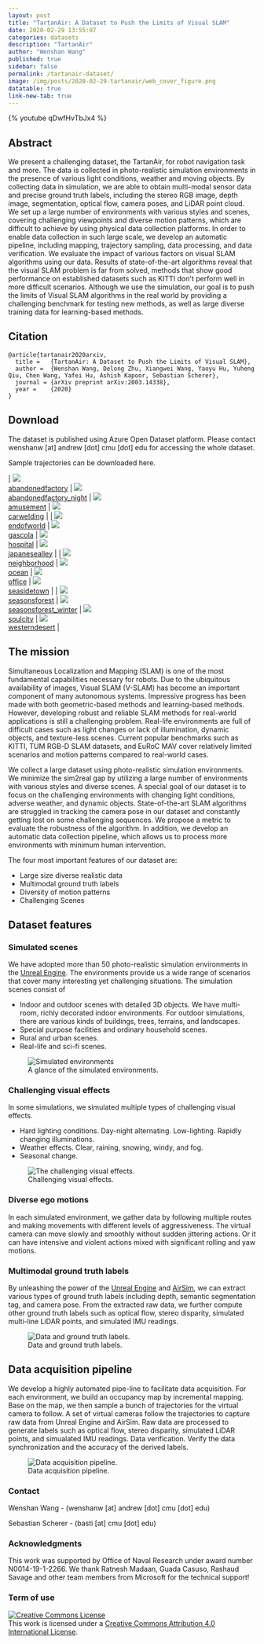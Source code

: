 ```yaml
---
layout: post
title: "TartanAir: A Dataset to Push the Limits of Visual SLAM"
date: 2020-02-29 13:55:07
categories: datasets
description: "TartanAir"
author: "Wenshan Wang"
published: true
sidebar: false
permalink: /tartanair-dataset/
image: /img/posts/2020-02-29-tartanair/web_cover_figure.png
datatable: true
link-new-tab: true
---
```


{% youtube qDwfHvTbJx4 %}

## Abstract ## 

We present a challenging dataset, the TartanAir, for robot navigation task and more. The data is collected in photo-realistic simulation environments in the presence of various light conditions, weather and moving objects. By collecting data in simulation, we are able to obtain multi-modal sensor data and precise ground truth labels, including the stereo RGB image, depth image, segmentation, optical flow, camera poses, and LiDAR point cloud. We set up a large number of environments with various styles and scenes, covering challenging viewpoints and diverse motion patterns, which are difficult to achieve by using physical data collection platforms. In order to enable data collection in such large scale, we develop an automatic pipeline, including mapping, trajectory sampling, data processing, and data verification. We evaluate the impact of various factors on visual SLAM algorithms using our data. Results of state-of-the-art algorithms reveal that the visual SLAM problem is far from solved, methods that show good performance on established datasets such as KITTI don't perform well in more difficult scenarios. Although we use the simulation, our goal is to push the limits of Visual SLAM algorithms in the real world by providing a challenging benchmark for testing new methods, as well as large diverse training data for learning-based methods. 

## Citation ## 

```
@article{tartanair2020arxiv,
  title =   {TartanAir: A Dataset to Push the Limits of Visual SLAM},
  author =  {Wenshan Wang, Delong Zhu, Xiangwei Wang, Yaoyu Hu, Yuheng Qiu, Chen Wang, Yafei Hu, Ashish Kapoor, Sebastian Scherer},
  journal = {arXiv preprint arXiv:2003.14338},
  year =    {2020}
}
```

## Download

The dataset is published using Azure Open Dataset platform. Please contact wenshanw [at] andrew [dot] cmu [dot] edu for accessing the whole dataset. 

Sample trajectories can be downloaded here. 

| <img src="/img/posts/2020-02-29-tartanair/abandonedfactory.gif" /> <br/> [abandonedfactory][abandonedfactory_sample] | <img src="/img/posts/2020-02-29-tartanair/abandonedfactory_night.gif" /> <br/> [abandonedfactory_night][abandonedfactory_night_sample] | <img src="/img/posts/2020-02-29-tartanair/amusement.gif" /> <br/> [amusement][amusement_sample] | <img src="/img/posts/2020-02-29-tartanair/carwelding.gif" /> <br/> [carwelding][carwelding_sample] | 
| <img src="/img/posts/2020-02-29-tartanair/endofworld.gif" /> <br/> [endofworld][endofworld_sample] | <img src="/img/posts/2020-02-29-tartanair/gascola.gif" /> <br/> [gascola][gascola_sample] |  <img src="/img/posts/2020-02-29-tartanair/hospital.gif" /> <br/> [hospital][hospital_sample] | <img src="/img/posts/2020-02-29-tartanair/jananesealley.gif" /> <br/> [japanesealley][japanesealley_sample] |
| <img src="/img/posts/2020-02-29-tartanair/neighborhood.gif" /> <br/> [neighborhood][neighborhood_sample] | <img src="/img/posts/2020-02-29-tartanair/ocean.gif" /> <br/> [ocean][ocean_sample] | <img src="/img/posts/2020-02-29-tartanair/office.gif" /> <br/> [office][office_sample] |  <img src="/img/posts/2020-02-29-tartanair/seasidetown.gif" /> <br/> [seasidetown][seasidetown_sample] |
| <img src="/img/posts/2020-02-29-tartanair/seasonsforest.gif" /> <br/> [seasonsforest][seasonsforest_sample] | <img src="/img/posts/2020-02-29-tartanair/seasonsforest_winter.gif" /> <br/> [seasonsforest_winter][seasonsforest_winter_sample] | <img src="/img/posts/2020-02-29-tartanair/soulcity.gif" /> <br/> [soulcity][soulcity_sample] | <img src="/img/posts/2020-02-29-tartanair/westerndesert.gif" /> <br/> [westerndesert][westerndesert_sample] |

<!-- <img src="/img/posts/2020-02-29-tartanair/hongkongalley.gif" /> <br/> [hongkongalley](http://dummy) --> 
<!-- <img src="/img/posts/2020-02-29-tartanair/house.gif" /> <br/> [house](http://dummy)  -->
<!-- <img src="/img/posts/2020-02-29-tartanair/oldtown.gif" /> <br/> [oldtown](http://dummy)  -->
<!-- <img src="/img/posts/2020-02-29-tartanair/slaughter.gif" /> <br/> [slaughter](http://dummy)  -->

[abandonedfactory_sample]: https://cmu.box.com/s/5ycmyx1q3vumesl0bozfze1a54ejwgmq
[abandonedfactory_night_sample]: https://cmu.box.com/s/zohqnu8mglwh4hw2zszxoqt69hc1pwha
[amusement_sample]: https://cmu.box.com/s/mn7z8dwr93wl23zngwi3q76kyq4dbkv7
[carwelding_sample]: https://cmu.box.com/s/qpoikn7owhhj2v718m8u9cdmpsqmuq14
[endofworld_sample]: https://cmu.box.com/s/jk2pihbq94eicvd0vr7hjme26bn1u2tt
[gascola_sample]: https://cmu.box.com/s/fxtytvvbbn0e2g9flhr2br1eiibj8dfs
[hospital_sample]: https://cmu.box.com/s/clj21v7ancdhxe6u87tp56b638e4rur0
[japanesealley_sample]: https://cmu.box.com/s/19aj7mob1s4912tmg36lotuiwgf0x5fh
[neighborhood_sample]: https://cmu.box.com/s/5trtb7f3ogjao33lgk6xu6t9y9nu79wg
[ocean_sample]: https://cmu.box.com/s/1egqcvrfqzg84ctpu81x2ww00y1xcpfv
[office_sample]: https://cmu.box.com/s/nem5fglri6fbfa0t5rm854l67q0fu0l9
[seasidetown_sample]: https://cmu.box.com/s/zzwyrrqm2ir2z0z75tqowpq91gny2sjk
[seasonsforest_sample]: https://cmu.box.com/s/nssib68sq3ilp0qy0r3zl347wtkophgb
[seasonsforest_winter_sample]: https://cmu.box.com/s/lwrzi0d338857qy79odarmsgtbp5j0qg
[soulcity_sample]: https://cmu.box.com/s/cusfpmiskrgn8l3h0t1hivwt81mcfdk9
[westerndesert_sample]: https://cmu.box.com/s/0dz8ybjgontw59k3g2s2l43b80hyk1u1

## The mission ##

Simultaneous Localization and Mapping (SLAM) is one of the most fundamental capabilities necessary for robots. Due to the ubiquitous availability of images, Visual SLAM (V-SLAM) has become an important component of many autonomous systems. Impressive progress has been made with both geometric-based methods and learning-based methods. However, developing robust and reliable SLAM methods for real-world applications is still a challenging problem. Real-life environments are full of difficult cases such as light changes or lack of illumination, dynamic objects, and texture-less scenes. Current popular benchmarks such as KITTI, TUM RGB-D SLAM datasets, and EuRoC MAV cover relatively limited scenarios and motion patterns compared to real-world cases. 

We collect a large dataset using photo-realistic simulation environments. We minimize the sim2real gap by utilizing a large number of environments with various styles and diverse scenes. A special goal of our dataset is to focus on the challenging environments with changing light conditions, adverse weather, and dynamic objects. State-of-the-art SLAM algorithms are struggled in tracking the camera pose in our dataset and constantly getting lost on some challenging sequences. We propose a metric to evaluate the robustness of the algorithm. In addition, we develop an automatic data collection pipeline, which allows us to process more environments with minimum human intervention. 

The four most important features of our dataset are: 

- Large size diverse realistic data
- Multimodal ground truth labels
- Diversity of motion patterns
- Challenging Scenes

<!-- <span style="color:red"> A youtube video should go here. </span> -->


## Dataset features ##

### Simulated scenes ###
We have adopted more than 50 photo-realistic simulation environments in the [Unreal Engine][UnrealEngine]. The environments provide us a wide range of scenarios that cover many interesting yet challenging situations. The simulation scenes consist of

[UnrealEngine]: https://www.unrealengine.com/

- Indoor and outdoor scenes with detailed 3D objects. We have multi-room, richly decorated indoor environments. For outdoor simulations, there are various kinds of buildings, trees, terrains, and landscapes.
- Special purpose facilities and ordinary household scenes.
- Rural and urban scenes.
- Real-life and sci-fi scenes.

<figure>
 <img src="/img/posts/2020-02-29-tartanair/environments.png" alt="Simulated environments" />
 <figcaption>
 A glance of the simulated environments.
 </figcaption>
</figure>

### Challenging visual effects ###
In some simulations, we simulated multiple types of challenging visual effects.

- Hard lighting conditions. Day-night alternating. Low-lighting. Rapidly changing illuminations.
- Weather effects. Clear, raining, snowing, windy, and fog.
- Seasonal change.

<figure>
 <img src="/img/posts/2020-02-29-tartanair/visual_effects.png" alt="The challenging visual effects." />
 <figcaption>
 Challenging visual effects.
 </figcaption>
</figure>

### Diverse ego motions ###

In each simulated environment, we gather data by following multiple routes and making movements with different levels of aggressiveness. The virtual camera can move slowly and smoothly without sudden jittering actions. Or it can have intensive and violent actions mixed with significant rolling and yaw motions.


### Multimodal ground truth labels ###

By unleashing the power of the [Unreal Engine][UnrealEngine] and [AirSim][AirSimSite], we can extract various types of ground truth labels including depth, semantic segmentation tag, and camera pose. From the extracted raw data, we further compute other ground truth labels such as optical flow, stereo disparity, simulated multi-line LiDAR points, and simulated IMU readings.

[AirSimSite]: https://github.com/microsoft/AirSim

<figure>
 <img src="/img/posts/2020-02-29-tartanair/multimodal_data_20200301.png" alt="Data and ground truth labels." />
 <figcaption>
 Data and ground truth labels.
 </figcaption>
</figure>

## Data acquisition pipeline ##

We develop a highly automated pipe-line to facilitate data acquisition. For each environment, we build an occupancy map by incremental mapping. Base on the map, we then sample a bunch of trajectories for the virtual camera to follow. A set of virtual cameras follow the trajectories to capture raw data from Unreal Engine and AirSim. Raw data are processed to generate labels such as optical flow, stereo disparity, simulated LiDAR points, and simualated IMU readings. Data verification. Verify the data synchronization and the accuracy of the derived labels.

<figure>
 <img src="/img/posts/2020-02-29-tartanair/pipeline_20200301.png" alt="Data acquisition pipeline." />
 <figcaption>
 Data acquisition pipeline.
 </figcaption>
</figure>

<!-- **<span style="color: #800000;">Please refer to the *Download* section below to download the dataset and the code.</span>**
 -->
### Contact

Wenshan Wang - (wenshanw [at] andrew [dot] cmu [dot] edu) 

Sebastian Scherer - (basti [at] cmu [dot] edu)

### Acknowledgments 

This work was supported by Office of Naval Research under award number N0014-19-1-2266. We thank Ratnesh Madaan, Guada Casuso, Rashaud Savage and other team members from Microsoft for the technical support! 

### Term of use

<a rel="license" href="http://creativecommons.org/licenses/by/4.0/"><img alt="Creative Commons License" style="border-width:0" src="https://i.creativecommons.org/l/by/4.0/80x15.png" /></a><br />This work is licensed under a <a rel="license" href="http://creativecommons.org/licenses/by/4.0/">Creative Commons Attribution 4.0 International License</a>.